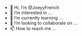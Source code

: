 - 👋 Hi, I’m @JoeyyFrench
- 👀 I’m interested in ...
- 🌱 I’m currently learning ...
- 💞️ I’m looking to collaborate on ...
- 📫 How to reach me ...

<!---
JoeyyFrench/JoeyyFrench is a ✨ special ✨ repository because its `README.md` (this file) appears on your GitHub profile.
You can click the Preview link to take a look at your changes.
--->
